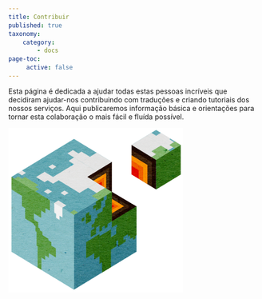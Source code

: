 ```yaml
---
title: Contribuir
published: true
taxonomy:
    category:
        - docs
page-toc:
     active: false
---
```


Esta página é dedicada a ajudar todas estas pessoas incríveis que decidiram ajudar-nos contribuindo com traduções e criando tutoriais dos nossos serviços.
Aqui publicaremos informação básica e orientações para tornar esta colaboração o mais fácil e fluída possível.


![](contribute.png)
